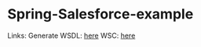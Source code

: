 # Spring-Salesforce-example
Links:
Generate WSDL:   [here](https://na31.salesforce.com/setup/build/webservices.apexp)
WSC: [here](https://github.com/forcedotcom/wsc)
